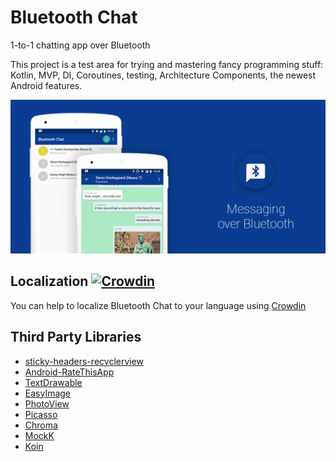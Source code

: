 # Bluetooth Chat

1-to-1 chatting app over Bluetooth

This project is a test area for trying and mastering fancy programming stuff: Kotlin, MVP, DI, Coroutines, testing, Architecture Components, the newest Android features.

<img src="graphics/featured.png"/>

Localization [![Crowdin](https://d322cqt584bo4o.cloudfront.net/bluetoothchat/localized.svg)](https://crowdin.com/project/bluetoothchat)
--------
You can help to localize Bluetooth Chat to your language using [Crowdin](https://crowdin.com/project/bluetoothchat)

Third Party Libraries
--------
* [sticky-headers-recyclerview](https://github.com/timehop/sticky-headers-recyclerview)
* [Android-RateThisApp](https://github.com/kobakei/Android-RateThisApp)
* [TextDrawable](https://github.com/amulyakhare/TextDrawable)
* [EasyImage](https://github.com/jkwiecien/EasyImage)
* [PhotoView](https://github.com/chrisbanes/PhotoView)
* [Picasso](https://github.com/square/picasso)
* [Chroma](https://github.com/ItsPriyesh/chroma)
* [MockK](https://github.com/oleksiyp/mockk)
* [Koin](https://github.com/InsertKoinIO/koin)




